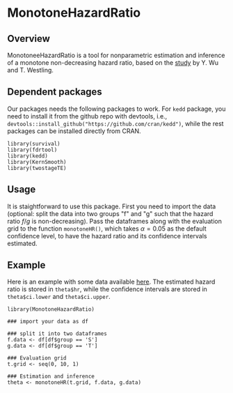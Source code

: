 # MonotoneHazardRatio

## Overview

MonotoneeHazardRatio is a tool for nonparametric estimation and inference of a monotone non-decreasing hazard ratio, based on the [study](https://arxiv.org/abs/2205.01745#:~:text=Abstract%3A%20The%20ratio%20of%20the,time%2Dto%2Devent%20analysis.) by Y. Wu and T. Westling. 

## Dependent packages

Our packages needs the following packages to work. For `kedd` package, you need to install it from the github repo with devtools, i.e., `devtools::install_github("https://github.com/cran/kedd")`, while the rest packages can be installed directly from CRAN.
```
library(survival)
library(fdrtool)
library(kedd)
library(KernSmooth)
library(twostageTE)
```

## Usage

It is staightforward to use this package. First you need to import the data (optional: split the data into two groups "f" and "g" such that the hazard ratio $f/g$ is non-decreasing). Pass the dataframes along with the evaluation grid to the function `monotoneHR()`, which takes $\alpha =0.05$ as the default confidence level, to have the hazard ratio and its confidence intervals estimated.

## Example

Here is an example with some data available [here](https://github.com/YujianWu2008/MonotoneHazardRatio/blob/main/example.csv). The estimated hazard ratio is stored in `theta$hr`, while the confidence intervals are stored in `theta$ci.lower` and `theta$ci.upper`. 

```
library(MonotoneHazardRatio)

### import your data as df

### split it into two dataframes
f.data <- df[df$group == 'S']
g.data <- df[df$group == 'T']

### Evaluation grid
t.grid <- seq(0, 10, 1)

### Estimation and inference
theta <- monotoneHR(t.grid, f.data, g.data)
```

